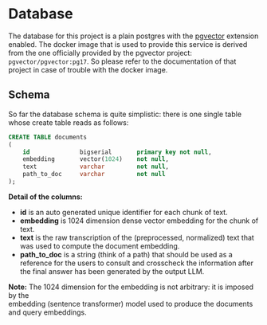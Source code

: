 # Database

The database for this project is a plain postgres with the 
[pgvector](https://github.com/pgvector/pgvector) extension enabled. The docker
image that is used to provide this service is derived from the one officially 
provided by the pgvector project: `pgvector/pgvector:pg17`. So please refer to
the documentation of that project in case of trouble with the docker image.

## Schema

So far the database schema is quite simplistic: there is one single table 
whose create table reads as follows:

```sql
CREATE TABLE documents
(
	id 				bigserial 	    primary key not null,
	embedding 		vector(1024)	not null,
	text 			varchar		    not null,
	path_to_doc		varchar         not null
);
```

**Detail of the columns:**
* __id__   is an auto generated unique identifier for each chunk of text.
* __embedding__ is 1024 dimension dense vector embedding for the chunk of text.
* __text__ is the raw transcription of the (preprocessed, normalized) text that
           was used to compute the document embedding. 
* __path_to_doc__ is a string (think of a path) that should be used as a 
           reference for the users to consult and crosscheck the information
           after the final answer has been generated by the output LLM.

**Note:**
The 1024 dimension for the embedding is not arbitrary: it is imposed by the  
embedding (sentence transformer) model used to produce the documents and
query embeddings.